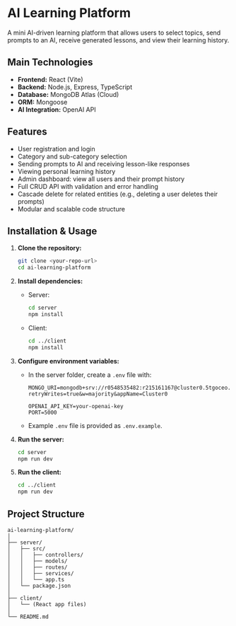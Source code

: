 # AI Learning Platform

A mini AI-driven learning platform that allows users to select topics, send prompts to an AI, receive generated lessons, and view their learning history.

## Main Technologies

- **Frontend:** React (Vite)
- **Backend:** Node.js, Express, TypeScript
- **Database:** MongoDB Atlas (Cloud)
- **ORM:** Mongoose
- **AI Integration:** OpenAI API

## Features

- User registration and login
- Category and sub-category selection
- Sending prompts to AI and receiving lesson-like responses
- Viewing personal learning history
- Admin dashboard: view all users and their prompt history
- Full CRUD API with validation and error handling
- Cascade delete for related entities (e.g., deleting a user deletes their prompts)
- Modular and scalable code structure

## Installation & Usage

1. **Clone the repository:**
   ```bash
   git clone <your-repo-url>
   cd ai-learning-platform
   ```

2. **Install dependencies:**
   - Server:
     ```bash
     cd server
     npm install
     ```
   - Client:
     ```bash
     cd ../client
     npm install
     ```

3. **Configure environment variables:**
   - In the server folder, create a `.env` file with:
     ```
     MONGO_URI=mongodb+srv://r0548535482:r215161167@cluster0.5tgoceo.mongodb.net/?retryWrites=true&w=majority&appName=Cluster0
     
     OPENAI_API_KEY=your-openai-key
     PORT=5000
     ```
   - Example `.env` file is provided as `.env.example`.

4. **Run the server:**
   ```bash
   cd server
   npm run dev
   ```

5. **Run the client:**
   ```bash
   cd ../client
   npm run dev
   ```

## Project Structure

```
ai-learning-platform/
│
├── server/
│   ├── src/
│   │   ├── controllers/
│   │   ├── models/
│   │   ├── routes/
│   │   ├── services/
│   │   └── app.ts
│   └── package.json
│
├── client/
│   └── (React app files)
│
└── README.md
```